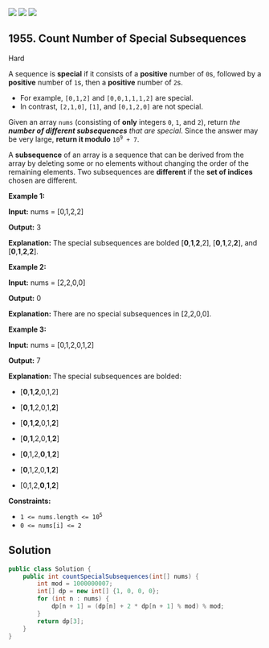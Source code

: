 [![](https://img.shields.io/github/stars/javadev/LeetCode-in-Java?label=Stars&style=flat-square)](https://github.com/javadev/LeetCode-in-Java)
[![](https://img.shields.io/github/forks/javadev/LeetCode-in-Java?label=Fork%20me%20on%20GitHub%20&style=flat-square)](https://github.com/javadev/LeetCode-in-Java/fork)
[![](https://img.shields.io/badge/-LeetCode%20in%20Kotlin-blue?style=flat-square)](https://github.com/javadev/LeetCode-in-Kotlin)

## 1955\. Count Number of Special Subsequences

Hard

A sequence is **special** if it consists of a **positive** number of `0`s, followed by a **positive** number of `1`s, then a **positive** number of `2`s.

*   For example, `[0,1,2]` and `[0,0,1,1,1,2]` are special.
*   In contrast, `[2,1,0]`, `[1]`, and `[0,1,2,0]` are not special.

Given an array `nums` (consisting of **only** integers `0`, `1`, and `2`), return _the **number of different subsequences** that are special_. Since the answer may be very large, **return it modulo** <code>10<sup>9</sup> + 7</code>.

A **subsequence** of an array is a sequence that can be derived from the array by deleting some or no elements without changing the order of the remaining elements. Two subsequences are **different** if the **set of indices** chosen are different.

**Example 1:**

**Input:** nums = [0,1,2,2]

**Output:** 3

**Explanation:** The special subsequences are bolded [**0**,**1**,**2**,2], [**0**,**1**,2,**2**], and [**0**,**1**,**2**,**2**].

**Example 2:**

**Input:** nums = [2,2,0,0]

**Output:** 0

**Explanation:** There are no special subsequences in [2,2,0,0].

**Example 3:**

**Input:** nums = [0,1,2,0,1,2]

**Output:** 7

**Explanation:** The special subsequences are bolded: 

- \[**0**,**1**,**2**,0,1,2] 

- \[**0**,**1**,2,0,1,**2**] 

- \[**0**,**1**,**2**,0,1,**2**] 

- \[**0**,**1**,2,0,**1**,**2**] 

- \[**0**,1,2,**0**,**1**,**2**] 

- \[**0**,1,2,0,**1**,**2**] 

- \[0,1,2,**0**,**1**,**2**]

**Constraints:**

*   <code>1 <= nums.length <= 10<sup>5</sup></code>
*   `0 <= nums[i] <= 2`

## Solution

```java
public class Solution {
    public int countSpecialSubsequences(int[] nums) {
        int mod = 1000000007;
        int[] dp = new int[] {1, 0, 0, 0};
        for (int n : nums) {
            dp[n + 1] = (dp[n] + 2 * dp[n + 1] % mod) % mod;
        }
        return dp[3];
    }
}
```